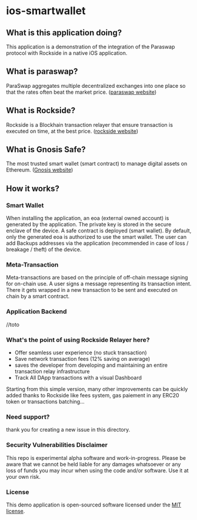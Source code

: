 # ios-smartwallet

## What is this application doing?
This application is a demonstration of the integration of the Paraswap protocol with Rockside in a native iOS application.

## What is paraswap?
ParaSwap aggregates multiple decentralized exchanges into one place so that the rates often beat the market price. ([paraswap website](https://paraswap.io))

## What is Rockside?
Rockside is a Blockhain transaction relayer that ensure transaction is executed on time, at the best price. ([rockside website](https://rockside.io))

## What is Gnosis Safe?
The most trusted smart wallet (smart contract) to manage digital assets on Ethereum. ([Gnosis website](https://gnosis-safe.io))

## How it works?

### Smart Wallet
When installing the application, an eoa (external owned account) is generated by the application. The private key is stored in the secure enclave of the device. A safe contract is deployed (smart wallet). By default, only the generated eoa is authorized to use the smart wallet. The user can add Backups addresses via the application (recommended in case of loss / breakage / theft) of the device.

### Meta-Transaction
Meta-transactions are based on the principle of off-chain message signing for on-chain use. A user signs a message representing its transaction intent. There it gets wrapped in a new transaction to be sent and executed on chain by a smart contract.

### Application Backend
//toto

### What's the point of using Rockside Relayer here?
- Offer seamless user experience (no stuck transaction)
- Save network transaction fees (12% saving on average)
- saves the developer from developing and maintaining an entire transaction relay infrastructure
- Track All DApp transactions with a visual Dashboard

Starting from this simple version, many other improvements can be quickly added thanks to Rockside like fees system, gas paiement in any ERC20 token or transactions batching... 

### Need support?
thank you for creating a new issue in this directory.

### Security Vulnerabilities Disclaimer

This repo is experimental alpha software and work-in-progress. Please be aware that we cannot be held liable for any damages whatsoever or any loss of funds you may incur when using the code and/or software. Use it at your own risk.


### License

This demo application is open-sourced software licensed under the [MIT license](https://opensource.org/licenses/MIT).





